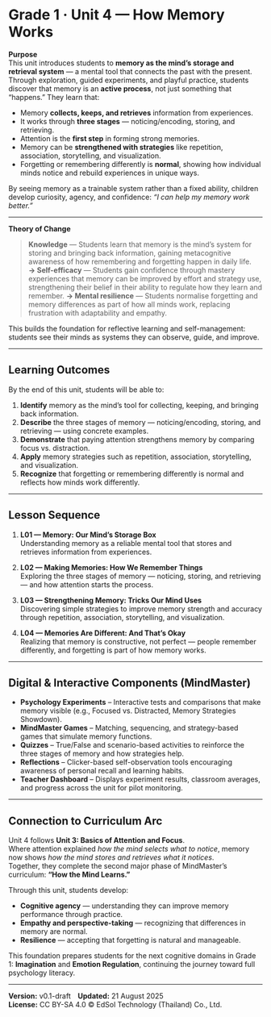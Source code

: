 # Grade 1 · Unit 4 — How Memory Works

**Purpose**  
This unit introduces students to **memory as the mind’s storage and retrieval system** — a mental tool that connects the past with the present.  
Through exploration, guided experiments, and playful practice, students discover that memory is an **active process**, not just something that “happens.” They learn that:

- Memory **collects, keeps, and retrieves** information from experiences.  
- It works through **three stages** — noticing/encoding, storing, and retrieving.  
- Attention is the **first step** in forming strong memories.  
- Memory can be **strengthened with strategies** like repetition, association, storytelling, and visualization.  
- Forgetting or remembering differently is **normal**, showing how individual minds notice and rebuild experiences in unique ways.  

By seeing memory as a trainable system rather than a fixed ability, children develop curiosity, agency, and confidence: *“I can help my memory work better.”*

---

**Theory of Change**  
> **Knowledge** — Students learn that memory is the mind’s system for storing and bringing back information, gaining metacognitive awareness of how remembering and forgetting happen in daily life.  
> **→ Self-efficacy** — Students gain confidence through mastery experiences that memory can be improved by effort and strategy use, strengthening their belief in their ability to regulate how they learn and remember. 
> **→ Mental resilience** — Students normalise forgetting and memory differences as part of how all minds work, replacing frustration with adaptability and empathy.  

This builds the foundation for reflective learning and self-management: students see their minds as systems they can observe, guide, and improve.

---

## Learning Outcomes
By the end of this unit, students will be able to:

1. **Identify** memory as the mind’s tool for collecting, keeping, and bringing back information.  
2. **Describe** the three stages of memory — noticing/encoding, storing, and retrieving — using concrete examples.  
3. **Demonstrate** that paying attention strengthens memory by comparing focus vs. distraction.  
4. **Apply** memory strategies such as repetition, association, storytelling, and visualization.  
5. **Recognize** that forgetting or remembering differently is normal and reflects how minds work differently.  

---

## Lesson Sequence
1. **L01 — Memory: Our Mind’s Storage Box**  
   Understanding memory as a reliable mental tool that stores and retrieves information from experiences.  

2. **L02 — Making Memories: How We Remember Things**  
   Exploring the three stages of memory — noticing, storing, and retrieving — and how attention starts the process.  

3. **L03 — Strengthening Memory: Tricks Our Mind Uses**  
   Discovering simple strategies to improve memory strength and accuracy through repetition, association, storytelling, and visualization.  

4. **L04 — Memories Are Different: And That’s Okay**  
   Realizing that memory is constructive, not perfect — people remember differently, and forgetting is part of how memory works.

---

## Digital & Interactive Components (MindMaster)
- **Psychology Experiments** – Interactive tests and comparisons that make memory visible (e.g., Focused vs. Distracted, Memory Strategies Showdown).  
- **MindMaster Games** – Matching, sequencing, and strategy-based games that simulate memory functions.  
- **Quizzes** – True/False and scenario-based activities to reinforce the three stages of memory and how strategies help.  
- **Reflections** – Clicker-based self-observation tools encouraging awareness of personal recall and learning habits.  
- **Teacher Dashboard** – Displays experiment results, classroom averages, and progress across the unit for pilot monitoring.

---

## Connection to Curriculum Arc
Unit 4 follows **Unit 3: Basics of Attention and Focus**.  
Where attention explained *how the mind selects what to notice*, memory now shows *how the mind stores and retrieves what it notices*.  
Together, they complete the second major phase of MindMaster’s curriculum: **“How the Mind Learns.”**

Through this unit, students develop:
- **Cognitive agency** — understanding they can improve memory performance through practice.  
- **Empathy and perspective-taking** — recognizing that differences in memory are normal.  
- **Resilience** — accepting that forgetting is natural and manageable.

This foundation prepares students for the next cognitive domains in Grade 1: **Imagination** and **Emotion Regulation**, continuing the journey toward full psychology literacy.

---

**Version:** v0.1-draft **Updated:** 21 August 2025  
**License:** CC BY-SA 4.0 © EdSol Technology (Thailand) Co., Ltd.

